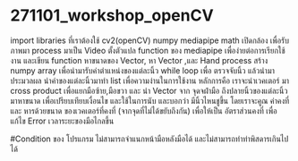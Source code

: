 # 271101_workshop_openCV
import libraries ที่เราต้องใช้ cv2(openCV) numpy mediapipe math
เปิดกล้อง เพื่อรับภาพมา process มาเป็น Video
ตั้งตัวแปล function ของ mediapipe เพื่อง่ายต่อการเรียกใช้งาน
และเขียน function หาขนาดของ Vector, หา Vector ,และ  Hand process
สร้าง numpy array เพื่อนำมารับค่าตำแหน่งของแต่ละนิ้ว
while loop เพื่อ ตรวจจับนิ้ว แล้วนำมาประมวลผล
นำค่าของแต่ละนิ้วมาทำ list เพื่อความง่านในการใช้งาน
หลักการคือ เราจะนำเวคเตอร์ มา cross product เพื่อแยกมือซ้าย,มือขวา
และ นำ Vector จาก จุดจฝ่ามือ ถึงปลายนิ้วของแต่ละนิ้ว มาหาขนาด เพื่อเปรียบเทียบเงื่อนไข และใช้ในการนับ และบอกว่า มีนิ้วไหนชูขึ้น
โดยเราจะคูณ ค่าคงที่และ หารด้วยขนาด ของเวคเตอร์ที่คงที่ (จากจุดที่ไม่ได้ขยับถึงกัน) เพื่อให้เป็น อัตราส่วนคงที่ เพื่อแก้ไข Error เวลาระยะของมือไกลขึ้น

#Condition ของ โปรแกรม
ไม่สามารถจำแนกหน้ามือหลังมือได้
และไม่สามารถทำท่าพิสดารเกินไปได้
